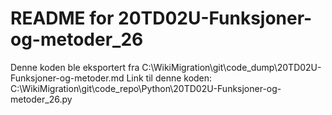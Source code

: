 # README for 20TD02U-Funksjoner-og-metoder_26
Denne koden ble eksportert fra C:\WikiMigration\git\code_dump\20TD02U-Funksjoner-og-metoder.md
Link til denne koden: C:\WikiMigration\git\code_repo\Python\20TD02U-Funksjoner-og-metoder_26.py

